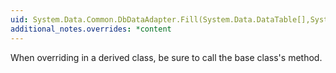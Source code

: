 ```yaml
---
uid: System.Data.Common.DbDataAdapter.Fill(System.Data.DataTable[],System.Int32,System.Int32,System.Data.IDbCommand,System.Data.CommandBehavior)
additional_notes.overrides: *content
---
```


<p>When overriding <xref href="System.Data.Common.DbDataAdapter.Fill(System.Data.DataSet)"></xref> in a derived class, be sure to call the base class's <xref href="System.Data.Common.DbDataAdapter.Fill(System.Data.DataSet)"></xref> method.</p>


